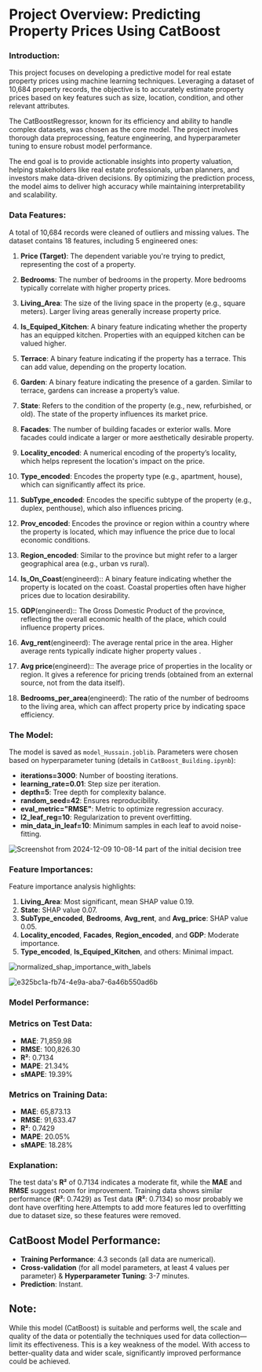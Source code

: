 # Project Overview: Predicting Property Prices Using CatBoost
### Introduction:
This project focuses on developing a predictive model for real estate property prices using machine learning techniques. Leveraging a dataset of 10,684 property records, the objective is to accurately estimate property prices based on key features such as size, location, condition, and other relevant attributes.

The CatBoostRegressor, known for its efficiency and ability to handle complex datasets, was chosen as the core model. The project involves thorough data preprocessing, feature engineering, and hyperparameter tuning to ensure robust model performance.

The end goal is to provide actionable insights into property valuation, helping stakeholders like real estate professionals, urban planners, and investors make data-driven decisions. By optimizing the prediction process, the model aims to deliver high accuracy while maintaining interpretability and scalability.

### Data Features:

A total of 10,684 records were cleaned of outliers and missing values. The dataset contains 18 features, including 5 engineered ones:

1. **Price (Target)**: The dependent variable you're trying to predict, representing the cost of a property.

2. **Bedrooms**: The number of bedrooms in the property. More bedrooms typically correlate with higher property prices.

3. **Living_Area**: The size of the living space in the property (e.g., square meters). Larger living areas generally increase property price.

4. **Is_Equiped_Kitchen**: A binary feature indicating whether the property has an equipped kitchen. Properties with an equipped kitchen can be valued higher.

5. **Terrace**: A binary feature indicating if the property has a terrace. This can add value, depending on the property location.

6. **Garden**: A binary feature indicating the presence of a garden. Similar to terrace, gardens can increase a property’s value.

7. **State**: Refers to the condition of the property (e.g., new, refurbished, or old). The state of the property influences its market price.

8. **Facades**: The number of building facades or exterior walls. More facades could indicate a larger or more aesthetically desirable property.

9. **Locality_encoded**: A numerical encoding of the property’s locality, which helps represent the location's impact on the price.

10. **Type_encoded**: Encodes the property type (e.g., apartment, house), which can significantly affect its price.

11. **SubType_encoded**: Encodes the specific subtype of the property (e.g., duplex, penthouse), which also influences pricing.

12. **Prov_encoded**: Encodes the province or region within a country where the property is located, which may influence the price due to local economic conditions.

13. **Region_encoded**: Similar to the province but might refer to a larger geographical area (e.g., urban vs rural).

14. **Is_On_Coast**(engineerd):: A binary feature indicating whether the property is located on the coast. Coastal properties often have higher prices due to location desirability.

15. **GDP**(engineerd):: The Gross Domestic Product of the province, reflecting the overall economic health of the place, which could influence property prices.

16. **Avg_rent**(engineerd): The average rental price in the area. Higher average rents typically indicate higher property values .

17. **Avg price**(engineerd):: The average price of properties in the locality or region. It gives a reference for pricing trends (obtained from an external source, not from the data itself).

18. **Bedrooms_per_area**(engineerd): The ratio of the number of bedrooms to the living area, which can affect property price by indicating space efficiency.


### The Model:
The model is saved as `model_Hussain.joblib`. Parameters were chosen based on hyperparameter tuning (details in `CatBoost_Building.ipynb`):

- **iterations=3000**: Number of boosting iterations.
- **learning_rate=0.01**: Step size per iteration.
- **depth=5**: Tree depth for complexity balance.
- **random_seed=42**: Ensures reproducibility.
- **eval_metric="RMSE"**: Metric to optimize regression accuracy.
- **l2_leaf_reg=10**: Regularization to prevent overfitting.
- **min_data_in_leaf=10**: Minimum samples in each leaf to avoid noise-fitting.

![Screenshot from 2024-12-09 10-08-14](https://github.com/user-attachments/assets/c2e9f09c-18ff-4afa-909e-6d782a4f907d)
part of the initial decision tree 


### Feature Importances:
Feature importance analysis highlights:
1. **Living_Area**: Most significant, mean SHAP value 0.19.
2. **State**: SHAP value 0.07.
3. **SubType_encoded**, **Bedrooms**, **Avg_rent**, and **Avg_price**: SHAP value 0.05.
4. **Locality_encoded**, **Facades**, **Region_encoded**, and **GDP**: Moderate importance.
5. **Type_encoded**, **Is_Equiped_Kitchen**, and others: Minimal impact.
   


![normalized_shap_importance_with_labels](https://github.com/user-attachments/assets/a9ba3c77-afbb-4be2-91cb-291d2ff3b3cc)

![e325bc1a-fb74-4e9a-aba7-6a46b550ad6b](https://github.com/user-attachments/assets/90b6a3e8-221b-433f-b017-299c53033d7d)

### Model Performance:

### Metrics on Test Data:
- **MAE**: 71,859.98
- **RMSE**: 100,826.30
- **R²**: 0.7134
- **MAPE**: 21.34%
- **sMAPE**: 19.39%

### Metrics on Training Data:
- **MAE**: 65,873.13
- **RMSE**: 91,633.47
- **R²**: 0.7429
- **MAPE**: 20.05%
- **sMAPE**: 18.28%

### Explanation:
The test data's **R²** of 0.7134 indicates a moderate fit, while the **MAE** and **RMSE** suggest room for improvement. Training data shows similar performance (**R²**: 0.7429) as Test data (**R²**: 0.7134) so mosr probably we dont have overfiting here.Attempts to add more features led to overfitting due to dataset size, so these features were removed.

## CatBoost Model Performance:

- **Training Performance**: 4.3 seconds (all data are numerical).
- **Cross-validation** (for all model parameters, at least 4 values per parameter) & **Hyperparameter Tuning**: 3-7 minutes.
- **Prediction**: Instant.

## Note:
While this model (CatBoost) is suitable and performs well, the scale and quality of the data or potentially the techniques used for data collection—limit its effectiveness. This is a key weakness of the model. With access to better-quality data and wider scale, significantly improved performance could be achieved.
